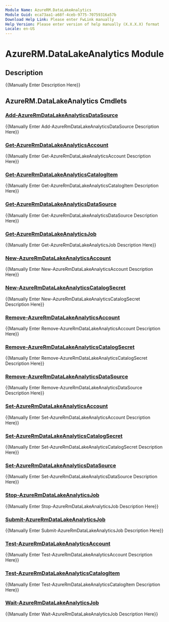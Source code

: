 ```yaml
---
Module Name: AzureRM.DataLakeAnalytics
Module Guid: eca73aa1-a68f-4ceb-9775-70759316a57b
Download Help Link: Please enter FwLink manually
Help Version: Please enter version of help manually (X.X.X.X) format
Locale: en-US
---
```


# AzureRM.DataLakeAnalytics Module
## Description
{{Manually Enter Description Here}}

## AzureRM.DataLakeAnalytics Cmdlets
### [Add-AzureRmDataLakeAnalyticsDataSource](Add-AzureRmDataLakeAnalyticsDataSource.md)
{{Manually Enter Add-AzureRmDataLakeAnalyticsDataSource Description Here}}

### [Get-AzureRmDataLakeAnalyticsAccount](Get-AzureRmDataLakeAnalyticsAccount.md)
{{Manually Enter Get-AzureRmDataLakeAnalyticsAccount Description Here}}

### [Get-AzureRmDataLakeAnalyticsCatalogItem](Get-AzureRmDataLakeAnalyticsCatalogItem.md)
{{Manually Enter Get-AzureRmDataLakeAnalyticsCatalogItem Description Here}}

### [Get-AzureRmDataLakeAnalyticsDataSource](Get-AzureRmDataLakeAnalyticsDataSource.md)
{{Manually Enter Get-AzureRmDataLakeAnalyticsDataSource Description Here}}

### [Get-AzureRmDataLakeAnalyticsJob](Get-AzureRmDataLakeAnalyticsJob.md)
{{Manually Enter Get-AzureRmDataLakeAnalyticsJob Description Here}}

### [New-AzureRmDataLakeAnalyticsAccount](New-AzureRmDataLakeAnalyticsAccount.md)
{{Manually Enter New-AzureRmDataLakeAnalyticsAccount Description Here}}

### [New-AzureRmDataLakeAnalyticsCatalogSecret](New-AzureRmDataLakeAnalyticsCatalogSecret.md)
{{Manually Enter New-AzureRmDataLakeAnalyticsCatalogSecret Description Here}}

### [Remove-AzureRmDataLakeAnalyticsAccount](Remove-AzureRmDataLakeAnalyticsAccount.md)
{{Manually Enter Remove-AzureRmDataLakeAnalyticsAccount Description Here}}

### [Remove-AzureRmDataLakeAnalyticsCatalogSecret](Remove-AzureRmDataLakeAnalyticsCatalogSecret.md)
{{Manually Enter Remove-AzureRmDataLakeAnalyticsCatalogSecret Description Here}}

### [Remove-AzureRmDataLakeAnalyticsDataSource](Remove-AzureRmDataLakeAnalyticsDataSource.md)
{{Manually Enter Remove-AzureRmDataLakeAnalyticsDataSource Description Here}}

### [Set-AzureRmDataLakeAnalyticsAccount](Set-AzureRmDataLakeAnalyticsAccount.md)
{{Manually Enter Set-AzureRmDataLakeAnalyticsAccount Description Here}}

### [Set-AzureRmDataLakeAnalyticsCatalogSecret](Set-AzureRmDataLakeAnalyticsCatalogSecret.md)
{{Manually Enter Set-AzureRmDataLakeAnalyticsCatalogSecret Description Here}}

### [Set-AzureRmDataLakeAnalyticsDataSource](Set-AzureRmDataLakeAnalyticsDataSource.md)
{{Manually Enter Set-AzureRmDataLakeAnalyticsDataSource Description Here}}

### [Stop-AzureRmDataLakeAnalyticsJob](Stop-AzureRmDataLakeAnalyticsJob.md)
{{Manually Enter Stop-AzureRmDataLakeAnalyticsJob Description Here}}

### [Submit-AzureRmDataLakeAnalyticsJob](Submit-AzureRmDataLakeAnalyticsJob.md)
{{Manually Enter Submit-AzureRmDataLakeAnalyticsJob Description Here}}

### [Test-AzureRmDataLakeAnalyticsAccount](Test-AzureRmDataLakeAnalyticsAccount.md)
{{Manually Enter Test-AzureRmDataLakeAnalyticsAccount Description Here}}

### [Test-AzureRmDataLakeAnalyticsCatalogItem](Test-AzureRmDataLakeAnalyticsCatalogItem.md)
{{Manually Enter Test-AzureRmDataLakeAnalyticsCatalogItem Description Here}}

### [Wait-AzureRmDataLakeAnalyticsJob](Wait-AzureRmDataLakeAnalyticsJob.md)
{{Manually Enter Wait-AzureRmDataLakeAnalyticsJob Description Here}}

